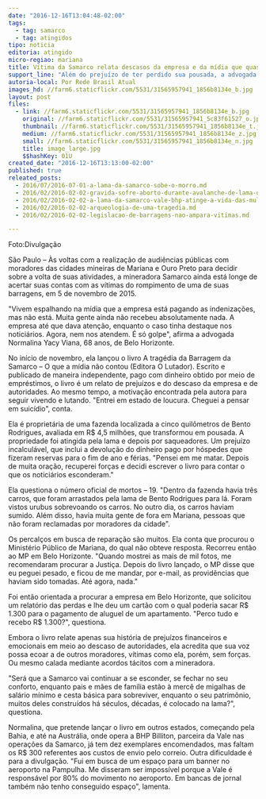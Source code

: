 ```yaml
---
date: "2016-12-16T13:04:48-02:00"
tags:
  - tag: samarco
  - tag: atingidos
tipo: noticia
editoria: atingido
micro-regiao: mariana
title: Vítima da Samarco relata descasos da empresa e da mídia que quase a levaram ao suicídio
support_line: "Além do prejuízo de ter perdido sua pousada, a advogada mineira Normalina Viana enfrenta dificuldade para divulgar sua obra, que narra os \"golpes da mineradora\""
autoria-local: Por Rede Brasil Atual
images_hd: //farm6.staticflickr.com/5531/31565957941_1856b8134e_b.jpg
layout: post
files:
  - link: //farm6.staticflickr.com/5531/31565957941_1856b8134e_b.jpg
    original: //farm6.staticflickr.com/5531/31565957941_5c83f61527_o.jpg
    thumbnail: //farm6.staticflickr.com/5531/31565957941_1856b8134e_t.jpg
    medium: //farm6.staticflickr.com/5531/31565957941_1856b8134e_z.jpg
    small: //farm6.staticflickr.com/5531/31565957941_1856b8134e_n.jpg
    title: image_large.jpg
    $$hashKey: 01U
created_date: "2016-12-16T13:13:00-02:00"
published: true
releated_posts:
  - 2016/07/2016-07-01-a-lama-da-samarco-sobe-o-morro.md
  - 2016/02/2016-02-02-gravida-sofre-aborto-durante-avalanche-de-lama-da-samarco.md
  - 2016/02/2016-02-02-a-lama-da-samarco-vale-bhp-atinge-a-vida-das-mulheres.md
  - 2016/02/2016-02-02-arqueologia-de-uma-tragedia.md
  - 2016/02/2016-02-02-legislacao-de-barragens-nao-ampara-vitimas.md

---
```

<p>Foto:Divulga&ccedil;&atilde;o</p>

<p>S&atilde;o Paulo &ndash; &Agrave;s voltas com a realiza&ccedil;&atilde;o de audi&ecirc;ncias p&uacute;blicas com moradores das cidades mineiras de Mariana e Ouro Preto para decidir sobre a volta de suas atividades, a mineradora Samarco ainda est&aacute; longe de acertar suas contas com as v&iacute;timas do rompimento de uma de suas barragens, em 5 de novembro de 2015.</p>

<p>&quot;Vivem espalhando na m&iacute;dia que a empresa est&aacute; pagando as indeniza&ccedil;&otilde;es, mas n&atilde;o est&aacute;. Muita gente ainda n&atilde;o recebeu absolutamente nada. A empresa at&eacute; que dava aten&ccedil;&atilde;o, enquanto o caso tinha destaque nos notici&aacute;rios. Agora, nem nos atendem. &Eacute; s&oacute; golpe&quot;, afirma a advogada Normalina Yacy Viana, 68 anos, de Belo Horizonte.</p>

<p>No in&iacute;cio de novembro, ela lan&ccedil;ou o livro A trag&eacute;dia da Barragem da Samarco &ndash; O que a m&iacute;dia n&atilde;o contou (Editora O Lutador). Escrito e publicado de maneira independente, pago com dinheiro obtido por meio de empr&eacute;stimos, o livro &eacute; um relato de preju&iacute;zos e do descaso da empresa e de autoridades. Ao mesmo tempo, a motiva&ccedil;&atilde;o encontrada pela autora para seguir vivendo e lutando. &quot;Entrei em estado de loucura. Cheguei a pensar em suic&iacute;dio&quot;, conta.</p>

<p>Ela &eacute; propriet&aacute;ria de uma fazenda localizada a cinco quil&ocirc;metros de Bento Rodrigues, avaliada em R$ 4,5 milh&otilde;es, que transformou em pousada. A propriedade foi atingida pela lama e depois por saqueadores. Um preju&iacute;zo incalcul&aacute;vel, que inclui a devolu&ccedil;&atilde;o do dinheiro pago por h&oacute;spedes que fizeram reservas para o fim de ano e f&eacute;rias. &quot;Pensei em me matar. Depois de muita ora&ccedil;&atilde;o, recuperei for&ccedil;as e decidi escrever o livro para contar o que os notici&aacute;rios esconderam.&quot;</p>

<p>Ela questiona o n&uacute;mero oficial de mortos &ndash; 19. &quot;Dentro da fazenda havia tr&ecirc;s carros, que foram arrastados pela lama de Bento Rodrigues para l&aacute;. Foram vistos urubus sobrevoando os carros. No outro dia, os carros haviam sumido. Al&eacute;m disso, havia muita gente de fora em Mariana, pessoas que n&atilde;o foram reclamadas por moradores da cidade&quot;.</p>

<p>Os percal&ccedil;os em busca de repara&ccedil;&atilde;o s&atilde;o muitos. Ela conta que procurou o Minist&eacute;rio P&uacute;blico de Mariana, do qual n&atilde;o obteve resposta. Recorreu ent&atilde;o ao MP em Belo Horizonte. &quot;Quando mostrei as mais de mil fotos, me recomendaram procurar a Justi&ccedil;a. Depois do livro lan&ccedil;ado, o MP disse que eu peguei pesado, e ficou de me mandar, por e-mail, as provid&ecirc;ncias que haviam sido tomadas. At&eacute; agora, nada.&quot;</p>

<p>Foi ent&atilde;o orientada a procurar a empresa em Belo Horizonte, que solicitou um relat&oacute;rio das perdas e lhe deu um cart&atilde;o com o qual poderia sacar R$ 1.300 para o pagamento de aluguel de um apartamento. &quot;Perco tudo e recebo R$ 1.300?&quot;, questiona.</p>

<p>Embora o livro relate apenas sua hist&oacute;ria de preju&iacute;zos financeiros e emocionais em meio ao descaso de autoridades, ela acredita que sua voz possa ecoar a de outros moradores, v&iacute;timas como ela, por&eacute;m, sem for&ccedil;as. Ou mesmo calada mediante acordos t&aacute;citos com a mineradora.</p>

<p>&quot;Ser&aacute; que a Samarco vai continuar a se esconder, se fechar no seu conforto, enquanto pais e m&atilde;es de fam&iacute;lia est&atilde;o &agrave; merc&ecirc; de migalhas de sal&aacute;rio m&iacute;nimo e cesta b&aacute;sica para sobreviver, enquanto o seu patrim&ocirc;nio, muitos deles constru&iacute;dos h&aacute; s&eacute;culos, d&eacute;cadas, &eacute; colocado na lama?&quot;, questiona.</p>

<p>Normalina, que pretende lan&ccedil;ar o livro em outros estados, come&ccedil;ando pela Bahia, e at&eacute; na Austr&aacute;lia, onde opera a BHP Billiton, parceira da Vale nas opera&ccedil;&otilde;es da Samarco, j&aacute; tem dez exemplares encomendados, mas faltam os R$ 300 referentes aos custos de envio pelo correio. Outra dificuldade &eacute; para a divulga&ccedil;&atilde;o. &quot;Fui em busca de um espa&ccedil;o para um banner no aeroporto na Pampulha. Me disseram ser imposs&iacute;vel porque a Vale &eacute; respons&aacute;vel por 80% do movimento no aeroporto. Em bancas de jornal tamb&eacute;m n&atilde;o tenho conseguido espa&ccedil;o&quot;, lamenta.</p>
